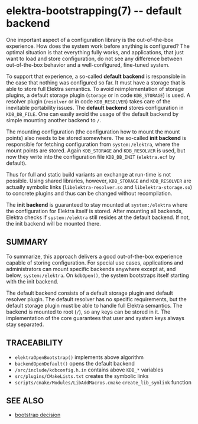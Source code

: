 # elektra-bootstrapping(7) -- default backend

One important aspect of a configuration library is the out-of-the-box
experience. How does the system work before anything is configured?
The optimal situation is that everything fully works, and applications,
that just want to load and store configuration, do not see any difference
between out-of-the-box behavior and a well-configured, fine-tuned system.

To support that experience, a so-called **default backend** is
responsible in the case that nothing was configured so far. It must
have a storage that is able to store full Elektra semantics. To avoid reimplementation of storage plugins, a default storage plugin (`storage` or in code `KDB_STORAGE`) is used. A resolver plugin (`resolver`
or in code `KDB_RESOLVER`) takes care of the inevitable portability issues.
The **default backend** stores configuration in `KDB_DB_FILE`. One can easily avoid the
usage of the default backend by simple mounting another backend to `/`.

The mounting configuration (the configuration how to mount the
mount points) also needs to be stored somewhere.
The so-called **init backend** is responsible for fetching configuration
from `system:/elektra`, where the mount points are stored.
Again `KDB_STORAGE` and `KDB_RESOLVER` is used, but now
they write into the configuration file `KDB_DB_INIT` (`elektra.ecf` by default).

Thus for full and static build variants an exchange at run-time is not possible.
Using shared libraries, however, `KDB_STORAGE` and `KDB_RESOLVER` are actually
symbolic links (`libelektra-resolver.so` and `libelektra-storage.so`) to concrete plugins
and thus can be changed without recompilation.

The **init backend** is guaranteed to stay mounted at
`system:/elektra` where the configuration for Elektra
itself is stored. After mounting all backends, Elektra checks if
`system:/elektra` still resides at the default backend. If not,
the init backend will be mounted there.

## SUMMARY

To summarize, this approach delivers a good out-of-the-box experience
capable of storing configuration. For special use cases, applications
and administrators can mount specific backends anywhere except at, and
below, `system:/elektra`. On `kdbOpen()`, the system
bootstraps itself starting with the init backend.

The default backend consists of a default storage plugin and default
resolver plugin. The default resolver has no specific requirements, but
the default storage plugin must be able to handle full Elektra semantics.
The backend is mounted to root (`/`), so any keys can be
stored in it. The implementation of the core guarantees that user and
system keys always stay separated.

## TRACEABILITY

- `elektraOpenBootstrap()` implements above algorithm
- `backendOpenDefault()` opens the default backend
- `/src/include/kdbconfig.h.in` contains above `KDB_*` variables
- `src/plugins/CMakeLists.txt` creates the symbolic links
- `scripts/cmake/Modules/LibAddMacros.cmake` `create_lib_symlink` function

## SEE ALSO

- [bootstrap decision](/doc/decisions/bootstrap.md)
